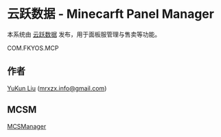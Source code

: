 # 云跃数据 - Minecarft Panel Manager

本系统由 [云跃数据](https://www.fkyos.com/) 发布，用于面板服管理与售卖等功能。

COM.FKYOS.MCP

## 作者

[YuKun Liu](https://mrxzx.info/) (mrxzx.info@gmail.com)

## MCSM

[MCSManager](https://github.com/Suwings/MCSManager/)